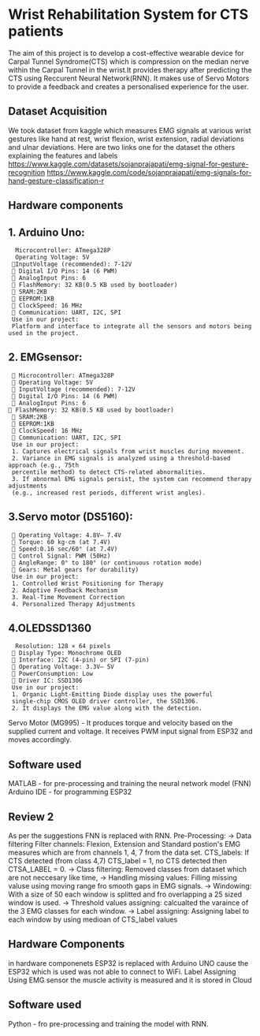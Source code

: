 # Wrist Rehabilitation System for CTS patients
The aim of this project is to develop a cost-effective wearable device for Carpal Tunnel Syndrome(CTS) which is compression on the median nerve within the Carpal Tunnel in the wrist.It provides therapy after predicting the CTS using Reccurent Neural Network(RNN). It makes use of Servo Motors to provide a feedback and creates a personalised experience for the user.
## Dataset Acquisition
We took dataset from kaggle which measures EMG signals at various wrist gestures like hand at rest, wrist flexion, wrist extension, radial deviations and ulnar deviations. Here are two links one for the dataset the others explaining the features and labels
https://www.kaggle.com/datasets/sojanprajapati/emg-signal-for-gesture-recognition
https://www.kaggle.com/code/sojanprajapati/emg-signals-for-hand-gesture-classification-r

## Hardware components
  ## 1. Arduino Uno:
      Microcontroller: ATmega328P
      Operating Voltage: 5V
     InputVoltage (recommended): 7-12V
      Digital I/O Pins: 14 (6 PWM)
      AnalogInput Pins: 6
      FlashMemory: 32 KB(0.5 KB used by bootloader)
      SRAM:2KB
      EEPROM:1KB
      ClockSpeed: 16 MHz
      Communication: UART, I2C, SPI
     Use in our project:
     Platform and interface to integrate all the sensors and motors being used in the project.
  ## 2. EMGsensor:
      Microcontroller: ATmega328P
      Operating Voltage: 5V
      InputVoltage (recommended): 7-12V
      Digital I/O Pins: 14 (6 PWM)
      AnalogInput Pins: 6
     FlashMemory: 32 KB(0.5 KB used by bootloader)
      SRAM:2KB
      EEPROM:1KB
      ClockSpeed: 16 MHz
      Communication: UART, I2C, SPI
     Use in our project:
     1. Captures electrical signals from wrist muscles during movement.
     2. Variance in EMG signals is analyzed using a threshold-based approach (e.g., 75th
     percentile method) to detect CTS-related abnormalities.
     3. If abnormal EMG signals persist, the system can recommend therapy adjustments
     (e.g., increased rest periods, different wrist angles).
  ## 3.Servo motor (DS5160):
      Operating Voltage: 4.8V– 7.4V
      Torque: 60 kg·cm (at 7.4V)
      Speed:0.16 sec/60° (at 7.4V)
      Control Signal: PWM (50Hz)
      AngleRange: 0° to 180° (or continuous rotation mode)
      Gears: Metal gears for durability)
     Use in our project:
     1. Controlled Wrist Positioning for Therapy
     2. Adaptive Feedback Mechanism
     3. Real-Time Movement Correction
     4. Personalized Therapy Adjustments
  ## 4.OLEDSSD1360
      Resolution: 128 × 64 pixels
      Display Type: Monochrome OLED
      Interface: I2C (4-pin) or SPI (7-pin)
      Operating Voltage: 3.3V– 5V
      PowerConsumption: Low
      Driver IC: SSD1306
     Use in our project:
     1. Organic Light-Emitting Diode display uses the powerful
     single-chip CMOS OLED driver controller, the SSD1306.
     2. It displays the EMG value along with the detection.
Servo Motor (MG995) - It produces torque and velocity based on the supplied current and voltage. It receives PWM input signal from ESP32 and moves accordingly.
## Software used
MATLAB - for pre-processing and training the neural network model (FNN)
Arduino IDE - for programming ESP32
## Review 2
As per the suggestions FNN is replaced with RNN.
Pre-Processing:
-> Data filtering 
    Filter channels: Flexion, Extension and Standard postion's EMG measures which are from channels 1, 4, 7 from the data set.
    CTS_labels: If CTS detected (from class 4,7) CTS_label = 1, no CTS detected then CTSA_LABEL = 0.
-> Class filtering:
    Removed classes from dataset which are not neccesary like time,
-> Handling missing values:
    Filling missing valuse using moving range fro smooth gaps in EMG signals.
-> Windowing:
    With a size of 50 each window is splitted and fro overlapping a 25 sized window is used.
-> Threshold values assigning:
    calcualted the varaince of the 3 EMG classes for each window.
-> Label assigning:
    Assigning label to each window by using medioan of CTS_label values 
## Hardware Components
in hardware componenets ESP32 is replaced with Arduino UNO cause the ESP32 which is used was not able to connect to WiFi. Label Assigning 
Using EMG sensor the muscle activity is measured and it is stored in Cloud 
## Software used
Python - fro pre-processing and training the model with RNN.
